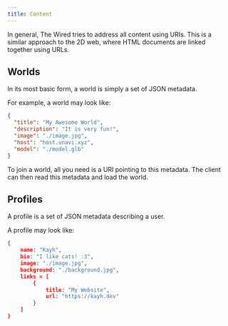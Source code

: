```yaml
---
title: Content
---
```


In general, The Wired tries to address all content using URIs.
This is a similar approach to the 2D web, where HTML documents are linked together using URLs.

## Worlds

In its most basic form, a world is simply a set of JSON metadata.

For example, a world may look like:

```json
{
  "title": "My Awesome World",
  "description": "It is very fun!",
  "image": "./image.jpg",
  "host": "host.unavi.xyz",
  "model": "./model.glb"
}
```

To join a world, all you need is a URI pointing to this metadata.
The client can then read this metadata and load the world.

## Profiles

A profile is a set of JSON metadata describing a user.

A profile may look like:

```json
{
    name: "Kayh",
    bio: "I like cats! :3",
    image: "./image.jpg",
    background: "./background.jpg",
    links = [
        {
            title: "My Website",
            url: "https://kayh.dev"
        }
    ]
}
```
